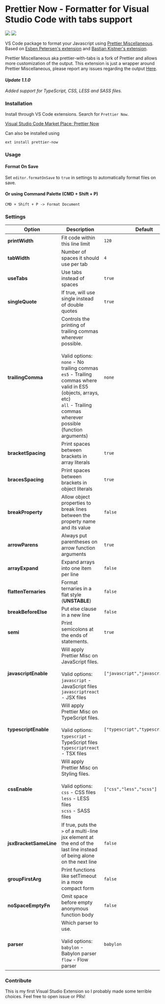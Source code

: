 # Prettier Now - Formatter for Visual Studio Code with tabs support

[![](http://vsmarketplacebadge.apphb.com/version/remimarsal.prettier-now.svg)](https://marketplace.visualstudio.com/items?itemName=remimarsal.prettier-now)
[![](http://vsmarketplacebadge.apphb.com/installs/remimarsal.prettier-now.svg)](https://marketplace.visualstudio.com/items?itemName=remimarsal.prettier-now)

VS Code package to format your Javascript using [Prettier Miscellaneous](https://github.com/arijs/prettier-miscellaneous).
Based on [Esben Petersen's extension](https://marketplace.visualstudio.com/items?itemName=esbenp.prettier-vscode) and [Bastian Kistner's extension](https://marketplace.visualstudio.com/items?itemName=passionkind.prettier-vscode-with-tabs).

Prettier Miscellaneous aka prettier-with-tabs is a fork of Prettier and allows more customization of the output.
This extension is just a wrapper around Prettier Miscellaneous, please report any issues regarding the output [Here](https://github.com/arijs/prettier-miscellaneous).

#### *Update 1.1.0*
*Added support for TypeScript, CSS, LESS and SASS files.*
<br/>

### Installation

Install through VS Code extensions. Search for `Prettier Now`.

[Visual Studio Code Market Place: Prettier Now](https://marketplace.visualstudio.com/items?itemName=remimarsal.prettier-now)

Can also be installed using 

```
ext install prettier-now
```

### Usage

#### Format On Save

Set `editor.formatOnSave` to `true` in settings to automatically format files on save.

#### Or using Command Palette (CMD + Shift + P)

```
CMD + Shift + P -> Format Document
```


### Settings

| Option | Description | Default |
| ------------- | ------------- | ------------- |
| **printWidth**|Fit code within this line limit| `120`
| **tabWidth**|Number of spaces it should use per tab|`4`
|**useTabs**|Use tabs instead of spaces|`true`
|**singleQuote**|If true, will use single instead of double quotes|`true`
|**trailingComma**|Controls the printing of trailing commas wherever possible.<br /><br />Valid options:<br />`none` - No trailing commas<br />`es5`  - Trailing commas where valid in ES5 (objects, arrays, etc)<br />`all`  - Trailing commas wherever possible (function arguments)<br />|`none`
|**bracketSpacing**|Print spaces between brackets in array literals|`true`
|**bracesSpacing**|Print spaces between brackets in object literals|`true`
|**breakProperty**|Allow object properties to break lines between the property name and its value|`false`
|**arrowParens**|Always put parentheses on arrow function arguments|`true`
|**arrayExpand**|Expand arrays into one item per line|`false`
|**flattenTernaries**|Format ternaries in a flat style (**UNSTABLE**)|`false`
|**breakBeforeElse**|Put else clause in a new line|`false`
|**semi**|Print semicolons at the ends of statements.|`true`
|**javascriptEnable**|Will apply Prettier Misc on JavaScript files.<br /><br />Valid options:<br />`javascript` - JavaScript files<br/>`javascriptreact` - JSX files|`["javascript","javascriptreact"]`
|**typescriptEnable**|Will apply Prettier Misc on TypeScript files.<br /><br />Valid options:<br />`typescript` - TypeScript files<br/>`typescriptreact` - TSX files|`["typescript","typescriptreact"]`
|**cssEnable**|Will apply Prettier Misc on Styling files.<br /><br />Valid options:<br />`css` - CSS files<br/>`less` - LESS files<br/>`scss` - SASS files|`["css","less","scss"]`
|**jsxBracketSameLine**|If true, puts the `>` of a multi-line jsx element at the end of the last line instead of being alone on the next line|`false`
|**groupFirstArg**|Print functions like setTimeout in a more compact form|`false`
|**noSpaceEmptyFn**|Omit space before empty anonymous function body|`false`
|**parser**|Which parser to use.<br /><br />Valid options:<br />`babylon` - Babylon parser<br/>`flow` - Flow parser|`babylon`


### Contribute

This is my first Visual Studio Extension so I probably made some terrible choices. Feel free to open issue or PRs!